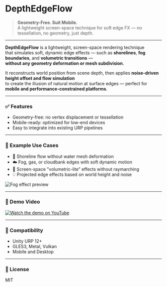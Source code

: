 # DepthEdgeFlow

> **Geometry-Free. Suit Mobile.**  
> A lightweight screen-space technique for soft edge FX — no tessellation, no geometry, just depth.

---

**DepthEdgeFlow** is a lightweight, screen-space rendering technique  
that simulates soft, dynamic edge effects — such as **shorelines**, **fog boundaries**, and **volumetric transitions** —  
**without any geometry deformation or mesh subdivision**.

It reconstructs world position from scene depth, then applies **noise-driven height offset and flow simulation**  
to create the illusion of natural motion at surface edges — perfect for **mobile and performance-constrained platforms**.

---

### ✅ Features
- Geometry-free: no vertex displacement or tessellation
- Mobile-ready: optimized for low-end devices
- Easy to integrate into existing URP pipelines
---
### 🧪 Example Use Cases
- 🌊 Shoreline flow without water mesh deformation  
- ☁️ Fog, gas, or cloudbank edges with soft dynamic motion  
- 🔮 Screen-space "volumetric-lite" effects without raymarching  
- 💡 Projected edge effects based on world height and noise
  
![Fog effect preview](Images/SampleScene.png)

---
### 📸 Demo Video
[![Watch the demo on YouTube](https://img.youtube.com/vi/_a9CZXP_7Bs/maxresdefault.jpg)](https://www.youtube.com/watch?v=_a9CZXP_7Bs)

---
### 🧩 Compatibility
- Unity URP 12+  
- GLES3, Metal, Vulkan  
- Mobile and Desktop
---
### 📄 License
MIT
